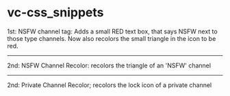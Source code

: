 # vc-css_snippets

1st: NSFW channel tag:
Adds a small RED text box, that says NSFW next to those type channels. Now also recolors the small triangle in the icon to be red.

----

2nd: NSFW Channel Recolor:
recolors the triangle of an 'NSFW' channel

----

2nd: Private Channel Recolor;
recolors the lock icon of a private channel
